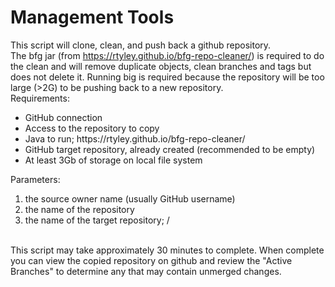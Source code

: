 # Management Tools

This script will clone, clean, and push back a github repository.<br>
  The bfg jar (from https://rtyley.github.io/bfg-repo-cleaner/) is required to do the clean and will remove duplicate objects, clean branches and tags but does not delete it.  Running big is required because the repository will be too large (>2G) to be pushing back to a new repository.<br>
  Requirements:<br>
  <ul>
  <li>GitHub connection</li>
    <li>Access to the repository to copy</li>
    <li>Java to run; https://rtyley.github.io/bfg-repo-cleaner/</li>
    <li>GitHub target repository, already created (recommended to be empty)</li>
    <li>At least 3Gb of storage on local file system</li>
  </ul>

  Parameters:<br>
  <ol>
    <li>the source owner name (usually GitHub username)</li>
    <li>the name of the repository</li>
    <li>the name of the target repository; <github_username>/<repository></li>
      </ol>
<br>
This script may take approximately 30 minutes to complete.  When complete you can view the copied repository on github and review the "Active Branches" to determine any that may contain unmerged changes.
